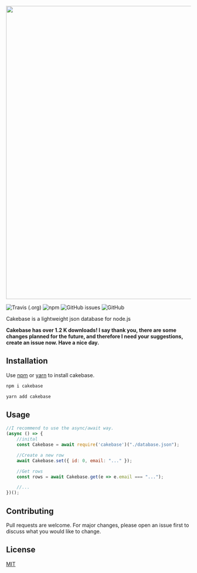 <p align="center">
<img src="https://raw.githubusercontent.com/erwinkulasic/Cakebase/master/docs/assets/Cakebase-header.png" width="800px"/>


![Travis (.org)](https://img.shields.io/travis/erwinkulasic/cakebase?color=9870B8&style=flat-square)
![npm](https://img.shields.io/npm/dw/cakebase?color=9870B8&style=flat-square)
![GitHub issues](https://img.shields.io/github/issues/erwinkulasic/cakebase?color=9870B8&style=flat-square)
![GitHub](https://img.shields.io/github/license/erwinkulasic/cakebase?color=9870B8&style=flat-square)
</p>

Cakebase is a lightweight json database for node.js

**Cakebase has over 1.2 K downloads! I say thank you, there are some changes planned for the future, and therefore I need your suggestions, create an issue now.
Have a nice day.**


## Installation

Use [npm](https://www.npmjs.com/) or [yarn](https://classic.yarnpkg.com/en/) to install cakebase.

```bash
npm i cakebase
```

```bash
yarn add cakebase
```

## Usage

```javascript
//I recommend to use the async/await way.
(async () => {
    //inital
    const Cakebase = await require('cakebase')("./database.json");

    //Create a new row
    await Cakebase.set({ id: 0, email: "..." });

    //Get rows
    const rows = await Cakebase.get(e => e.email === "...");

    //...
})();
```

## Contributing
Pull requests are welcome. For major changes, please open an issue first to discuss what you would like to change.


## License
[MIT](https://github.com/erwinkulasic/Cakebase/blob/master/LICENSE)
